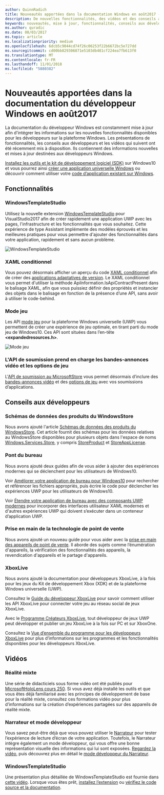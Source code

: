 ```yaml
---
author: QuinnRadich
title: Nouveautés apportées dans la documentation Windows en août2017 - Développer des applicationsUWP
description: De nouvelles fonctionnalités, des vidéos et des conseils aux développeurs ont été ajoutés à la documentation du développeur Windows10 en août2017.
keywords: nouveautés, mise à jour, fonctionnalités, conseils aux développeurs, Windows10, 1708
ms.author: quradic
ms.date: 08/03/2017
ms.topic: article
ms.localizationpriority: medium
ms.openlocfilehash: 6dcb5c9044cd74f26c06253f22b6672bc5e727dd
ms.sourcegitcommit: cd00bb829306871e5103db481cf224ea7fb613f0
ms.translationtype: MT
ms.contentlocale: fr-FR
ms.lasthandoff: 11/01/2018
ms.locfileid: "5880382"
---
```

# <a name="whats-new-in-the-windows-developer-docs-in-august-2017"></a>Nouveautés apportées dans la documentation du développeur Windows en août2017

La documentation du développeur Windows est constamment mise à jour afin d'intégrer les informations sur les nouvelles fonctionnalités disponibles pour les développeurs sur la plateforme Windows. Les présentations de fonctionnalités, les conseils aux développeurs et les vidéos qui suivent ont été récemment mis à disposition. Ils contiennent des informations nouvelles et mises à jour destinées aux développeurs Windows.

[Installez les outils et le kit de développement logiciel (SDK)](http://go.microsoft.com/fwlink/?LinkId=821431) sur Windows10 et vous pourrez ainsi [créer une application universelle Windows](../get-started/your-first-app.md) ou découvrir comment utiliser votre [code d’application existant sur Windows](../porting/index.md).

## <a name="features"></a>Fonctionnalités

### <a name="windows-template-studio"></a>WindowsTemplateStudio

Utilisez la nouvelle extension [WindowsTemplateStudio](https://aka.ms/wtsinstall) pour VisualStudio2017 afin de créer rapidement une application UWP avec les pages, l'infrastructure et les fonctionnalités que vous souhaitez. Cette expérience de type Assistant implémente des modèles éprouvés et les meilleures pratiques pour vous permettre d'ajouter des fonctionnalités dans votre application, rapidement et sans aucun problème.

![WindowsTemplateStudio](images/template-studio.png)

### <a name="conditional-xaml"></a>XAML conditionnel

Vous pouvez désormais afficher un aperçu du code [XAML conditionnel](../debug-test-perf/conditional-xaml.md) afin de créer des [applications adaptatives de version](../debug-test-perf/version-adaptive-apps.md). Le XAML conditionnel vous permet d'utiliser la méthode ApiInformation.IsApiContractPresent dans le balisage XAML, afin que vous puissiez définir des propriétés et instancier des objets dans le balisage en fonction de la présence d’une API, sans avoir à utiliser le code-behind.

### <a name="game-mode"></a>Mode jeu

Les API [mode jeu](https://msdn.microsoft.com/library/windows/desktop/mt808808) pour la plateforme Windows universelle (UWP) vous permettent de créer une expérience de jeu optimale, en tirant parti du mode jeu de Windows10. Ces API sont situées dans l’en-tête **&lt;expandedresources.h&gt;**.

![Mode jeu](images/game-mode.png)

### <a name="submission-api-supports-video-trailers-and-gaming-options"></a>L'API de soumission prend en charge les bandes-annonces vidéo et les options de jeu

L'[API de soumission au MicrosoftStore](../monetize/create-and-manage-submissions-using-windows-store-services.md) vous permet désormais d’inclure des [bandes-annonces vidéo](../monetize/manage-app-submissions.md#trailer-object) et des [options de jeu](../monetize/manage-app-submissions.md#gaming-options-object) avec vos soumissions d’applications.


## <a name="developer-guidance"></a>Conseils aux développeurs

### <a name="data-schemas-for-store-products"></a>Schémas de données des produits du WindowsStore

Nous avons ajouté l'article [Schémas de données des produits du WindowsStore](../monetize/data-schemas-for-store-products.md). Cet article fournit des schémas pour les données relatives au WindowsStore disponibles pour plusieurs objets dans l'espace de noms [Windows.Services.Store](https://msdn.microsoft.com/library/windows/apps/windows.services.store.aspx), y compris [StoreProduct](https://docs.microsoft.com/uwp/api/windows.services.store.storeproduct) et [StoreAppLicense](https://docs.microsoft.com/uwp/api/windows.services.store.storeapplicense).

### <a name="desktop-bridge"></a>Pont du bureau

Nous avons ajouté deux guides afin de vous aider à ajouter des expériences modernes qui se déclenchent pour les utilisateurs de Windows10.

Voir [Améliorer votre application de bureau pour Windows10](https://docs.microsoft.com/windows/uwp/porting/desktop-to-uwp-enhance) pour rechercher et référencer les fichiers appropriés, puis écrire le code pour déclencher les expériences UWP pour les utilisateurs de Windows10.  

Voir [Étendre votre application de bureau avec des composants UWP modernes](https://docs.microsoft.com/windows/uwp/porting/desktop-to-uwp-extend) pour incorporer des interfaces utilisateur XAML modernes et d'autres expériences UWP qui doivent s’exécuter dans un conteneur d’application UWP.

### <a name="getting-started-with-point-of-service"></a>Prise en main de la technologie de point de vente

Nous avons ajouté un nouveau guide pour vous aider avec la [prise en main des appareils de point de vente](https://docs.microsoft.com/en-us/windows/uwp/devices-sensors/pos-get-started). Il aborde des sujets comme l’énumération d'appareils, la vérification des fonctionnalités des appareils, la revendication d'appareils et le partage d'appareils. 

### <a name="xbox-live"></a>XboxLive

Nous avons ajouté la documentation pour développeurs XboxLive, à la fois pour les jeux du Kit de développement Xbox (XDK) et de la plateforme Windows universelle (UWP).

Consultez le [Guide du développeur XboxLive](https://docs.microsoft.com/en-us/windows/uwp/xbox-live/) pour savoir comment utiliser les API XboxLive pour connecter votre jeu au réseau social de jeux XboxLive.

Avec le [Programme Créateurs XboxLive](https://docs.microsoft.com/en-us/windows/uwp/xbox-live/get-started-with-creators/get-started-with-xbox-live-creators), tout développeur de jeux UWP peut développer et publier un jeu XboxLive à la fois sur PC et sur XboxOne.

Consultez la [Vue d’ensemble du programme pour les développeurs XboxLive](https://docs.microsoft.com/en-us/windows/uwp/xbox-live/developer-program-overview) pour plus d’informations sur les programmes et les fonctionnalités disponibles pour les développeurs XboxLive.

## <a name="videos"></a>Vidéos

### <a name="mixed-reality"></a>Réalité mixte

Une série de didacticiels sous forme vidéo ont été publiés pour [MicrosoftHoloLens cours 250](https://developer.microsoft.com/en-us/windows/mixed-reality/mixed_reality_250). Si vous avez déjà installé les outils et que vous êtes déjà familiarisé avec les principes de développement de base pour la réalité mixte, consultez ces formations vidéo pour plus d’informations sur la création d’expériences partagées sur des appareils de réalité mixte.

### <a name="narrator-and-dev-mode"></a>Narrateur et mode développeur

Vous savez peut-être déjà que vous pouvez utiliser le [Narrateur](https://support.microsoft.com/help/22798/windows-10-narrator-get-started) pour tester l’expérience de lecture d’écran de votre application. Toutefois, le Narrateur intègre également un mode développeur, qui vous offre une bonne représentation visuelle des informations qui lui sont exposées. [Regardez la vidéo](https://channel9.msdn.com/Blogs/One-Dev-Minute/Using-Narrator-and-Dev-Mode), puis découvrez plus en détail le [mode développeur du Narrateur](https://channel9.msdn.com/Blogs/One-Dev-Minute/Using-Narrator-and-Dev-Mode).

### <a name="windows-template-studio"></a>WindowsTemplateStudio

Une présentation plus détaillée de WindowsTemplateStudio est fournie dans [cette vidéo](https://channel9.msdn.com/Blogs/One-Dev-Minute/Getting-Started-with-Windows-Template-Studio). Lorsque vous êtes prêt, [installez l’extension](https://aka.ms/wtsinstall) ou [vérifiez le code source et la documentation](https://aka.ms/wtsinstall).